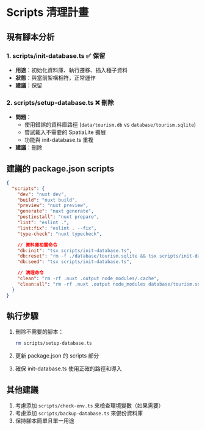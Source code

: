 # Scripts 清理計畫

## 現有腳本分析

### 1. scripts/init-database.ts ✅ 保留

- **用途**：初始化資料庫、執行遷移、插入種子資料
- **狀態**：與當前架構相符，正常運作
- **建議**：保留

### 2. scripts/setup-database.ts ❌ 刪除

- **問題**：
  - 使用錯誤的資料庫路徑 (`data/tourism.db` vs `database/tourism.sqlite`)
  - 嘗試載入不需要的 SpatiaLite 擴展
  - 功能與 init-database.ts 重複
- **建議**：刪除

## 建議的 package.json scripts

```json
{
  "scripts": {
    "dev": "nuxt dev",
    "build": "nuxt build",
    "preview": "nuxt preview",
    "generate": "nuxt generate",
    "postinstall": "nuxt prepare",
    "lint": "eslint .",
    "lint:fix": "eslint . --fix",
    "type-check": "nuxt typecheck",

    // 資料庫相關命令
    "db:init": "tsx scripts/init-database.ts",
    "db:reset": "rm -f ./database/tourism.sqlite && tsx scripts/init-database.ts",
    "db:seed": "tsx scripts/init-database.ts",

    // 清理命令
    "clean": "rm -rf .nuxt .output node_modules/.cache",
    "clean:all": "rm -rf .nuxt .output node_modules database/tourism.sqlite"
  }
}
```

## 執行步驟

1. 刪除不需要的腳本：

   ```bash
   rm scripts/setup-database.ts
   ```

2. 更新 package.json 的 scripts 部分

3. 確保 init-database.ts 使用正確的路徑和導入

## 其他建議

1. 考慮添加 `scripts/check-env.ts` 來檢查環境變數（如果需要）
2. 考慮添加 `scripts/backup-database.ts` 來備份資料庫
3. 保持腳本簡單且單一用途
